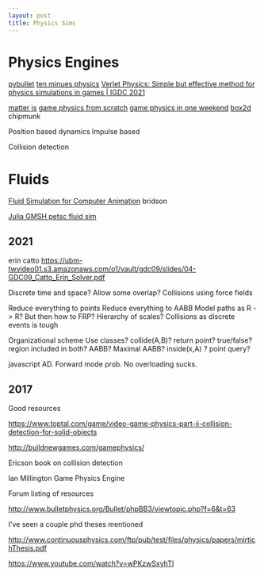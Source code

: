```yaml
---
layout: post
title: Physics Sims
---
```


# Physics Engines

[pybullet](https://pybullet.org/Bullet/phpBB3/viewforum.php?f=19)
[ten minues physics](https://matthias-research.github.io/pages/tenMinutePhysics/index.html)
[Verlet Physics: Simple but effective method for physics simulations in games | IGDC 2021](https://www.youtube.com/watch?v=zfkaMWIo3XM&ab_channel=IndiaGDC)

[matter js](https://brm.io/matter-js/)
[game physics from scratch](https://brm.io/game-physics-for-beginners/)
[game physics in one weekend](https://gamephysicsweekend.github.io/)
[box2d](https://box2d.org/)
chipmunk


Position based dynamics
Impulse based

Collision detection

# Fluids
[Fluid Simulation for Computer Animation](https://www.cs.ubc.ca/~rbridson/fluidsimulation/) bridson


[Julia GMSH petsc fluid sim](https://twitter.com/francescverdugo/status/1487115027979063296?s=20&t=OSBR7Kcf7AOCicTAypA9yQ)

## 2021

erin catto
https://ubm-twvideo01.s3.amazonaws.com/o1/vault/gdc09/slides/04-GDC09_Catto_Erin_Solver.pdf

Discrete time and space?
Allow some overlap?
Collisions using force fields

Reduce everything to points
Reduce everything to AABB
Model paths as R -> R? But then how to 
FRP?
Hierarchy of scales?
Collisions as discrete events is tough

Organizational scheme
Use classes?
collide(A,B)? return point? true/false? region included in both? AABB? Maximal AABB?
inside(x,A) ? point query?

javascript AD. Forward mode prob. No overloading sucks.


## 2017

Good resources

https://www.toptal.com/game/video-game-physics-part-ii-collision-detection-for-solid-objects

http://buildnewgames.com/gamephysics/

Ericson book on collision detection

Ian Millington Game Physics Engine

Forum listing of resources

http://www.bulletphysics.org/Bullet/phpBB3/viewtopic.php?f=6&t=63

I've seen a couple phd theses mentioned

http://www.continuousphysics.com/ftp/pub/test/files/physics/papers/mirtichThesis.pdf

https://www.youtube.com/watch?v=wPKzwSxyhTI

